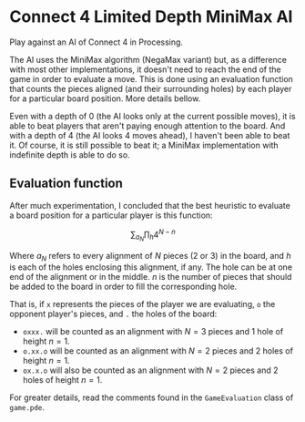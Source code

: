 # Connect 4 Limited Depth MiniMax AI

Play against an AI of Connect 4 in Processing.

The AI uses the MiniMax algorithm (NegaMax variant) but,
as a difference with most other implementations,
it doesn't need to reach the end of the game in order to evaluate a move.
This is done using an evaluation function
that counts the pieces aligned (and their surrounding holes)
by each player for a particular board position.
More details bellow.

Even with a depth of 0 (the AI looks only at the current possible moves),
it is able to beat players that aren't paying enough attention to the board.
And with a depth of 4 (the AI looks 4 moves ahead),
I haven't been able to beat it.
Of course, it is still possible to beat it; a MiniMax implementation
with indefinite depth is able to do so.

## Evaluation function

After much experimentation, I concluded that
the best heuristic to evaluate a board position
for a particular player is this function:

$$ \sum_{a_{N}}   \prod_{h} { 4^{N - n} } $$

Where $a_{N}$ refers to every alignment of $N$ pieces (2 or 3) in the board,
and $h$ is each of the holes enclosing this alignment, if any.
The hole can be at one end of the alignment or in the middle.
$n$ is the number of pieces that should be added to the board
in order to fill the corresponding hole.

That is, if `x` represents the pieces of the player we are evaluating,
`o` the opponent player's pieces,
and `.` the holes of the board:
- `oxxx.` will be counted as
an alignment with $N=3$ pieces and 1 hole of height $n=1$.
- `o.xx.o` will be counted as
an alignment with $N=2$ pieces and 2 holes of height $n=1$.
- `ox.x.o` will also be counted as
an alignment with $N=2$ pieces and 2 holes of height $n=1$.

For greater details, read the comments found in the
`GameEvaluation` class of `game.pde`.
